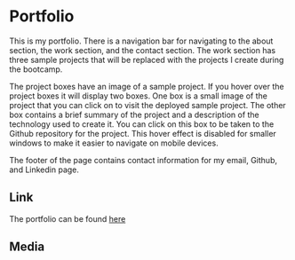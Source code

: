 # Portfolio
This is my portfolio.  There is a navigation bar for navigating to the about section, the work section, and the contact section.  The work section has three sample projects that will be replaced with the projects I create during the bootcamp.

The project boxes have an image of a sample project.  If you hover over the project boxes it will display two boxes.  One box is a small image of the project that you can click on to visit the deployed sample project. The other box contains a brief summary of the project and a description of the technology used to create it.  You can click on this box to be taken to the Github repository for the project. This hover effect is disabled for smaller windows to make it easier to navigate on mobile devices.

The footer of the page contains contact information for my email, Github, and Linkedin page.

## Link
The portfolio can be found [here](https://bthalpin.github.io/Portfolio)

## Media

